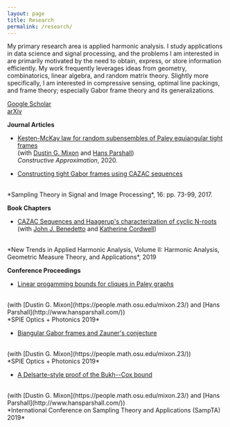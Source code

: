 ```yaml
---
layout: page
title: Research
permalink: /research/
---
```

My primary research area is applied harmonic analysis. I study applications
in data science and signal processing, and the problems I am interested in
are primarily motivated by the need to obtain, express, or store information
efficiently. My work frequently leverages ideas from geometry, combinatorics,
linear algebra, and random matrix theory. Slightly more specifically, I am
interested in compressive sensing, optimal line packings, and frame theory;
especially Gabor frame theory and its generalizations.

[Google Scholar](https://scholar.google.com/citations?user=MIJKwSYAAAAJ&hl=en)
<br/> [arXiv](https://arxiv.org/search/?searchtype=author&query=Magsino%2C+M)

**Journal Articles**
* [Kesten-McKay law for random subensembles of Paley equiangular tight 
frames](https://arxiv.org/abs/1905.04360) 
<br/> (with 
[Dustin G. Mixon](https://people.math.osu.edu/mixon.23/)
and [Hans Parshall](http://www.hansparshall.com/))
<br/> *Constructive Approximation*, 2020.

* [Constructing tight Gabor frames 
using CAZAC sequences](https://arxiv.org/abs/1611.00818)
<br/>
*Sampling Theory in Signal and Image Processing*, 16: pp. 73-99, 2017.

**Book Chapters**
* [CAZAC Sequences and Haagerup's characterization of cyclic N-roots](https://www.math.umd.edu/~jjb/2018-03-17BCMcazac.pdf)
<br/> (with
[John J. Benedetto](https://www.math.umd.edu/~jjb/) and
[Katherine Cordwell](http://www.cs.cmu.edu/~kcordwel/))
<br/>
*New Trends in Applied Harmonic Analysis, Volume II: 
Harmonic Analysis, Geometric Measure Theory, and Applications*, 2019

**Conference Proceedings**
* [Linear progamming bounds for cliques in Paley graphs](https://arxiv.org/abs/1907.05971)
<br/>
(with 
[Dustin G. Mixon](https://people.math.osu.edu/mixon.23/)
and [Hans Parshall](http://www.hansparshall.com/))
<br/>
*SPIE Optics + Photonics 2019*

* [Biangular Gabor frames and Zauner's conjecture](https://arxiv.org/abs/1908.02801)
<br/>
(with 
[Dustin G. Mixon](https://people.math.osu.edu/mixon.23/))
<br/>
*SPIE Optics + Photonics 2019*

* [A Delsarte-style proof of the Bukh--Cox bound](https://arxiv.org/abs/1902.00926)
<br/>
(with 
[Dustin G. Mixon](https://people.math.osu.edu/mixon.23/)
and [Hans Parshall](http://www.hansparshall.com/))
<br/>
*International Conference on Sampling Theory and Applications (SampTA) 2019*

